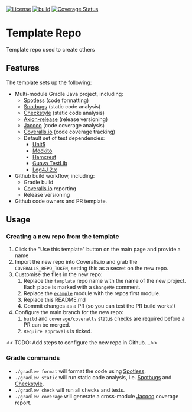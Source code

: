<!-- ChangeMe: replace /template in the badge urls below with the name of the repo-->
[![License](https://img.shields.io/badge/License-Apache%202.0-blue.svg)](https://opensource.org/licenses/Apache-2.0)
[![build](https://github.com/creek-service/template/actions/workflows/gradle.yml/badge.svg)](https://github.com/creek-service/template/actions/workflows/gradle.yml)
[![Coverage Status](https://coveralls.io/repos/github/creek-service/template/badge.svg?branch=main)](https://coveralls.io/github/creek-service/template?branch=main)

# Template Repo
Template repo used to create others

## Features

The template sets up the following:

* Multi-module Gradle Java project, including:
  * [Spotless][1] (code formatting)
  * [Spotbugs][2] (static code analysis)
  * [Checkstyle][3] (static code analysis)
  * [Axion-release][4] (release versioning)
  * [Jacoco][5] (code coverage analysis)
  * [Coveralls.io][6] (code coverage tracking)
  * Default set of test dependencies:
    * [Unit5][7]
    * [Mockito][8]
    * [Hamcrest][9]
    * [Guava TestLib][10]
    * [Log4J 2.x][11]
* Github build workflow, including:
  * Gradle build
  * [Coveralls.io][6] reporting
  * Release versioning
* Github code owners and PR template.

## Usage

### Creating a new repo from the template

1. Click the "Use this template" button on the main page and provide a name
2. Import the new repo into Coveralls.io and grab the `COVERALLS_REPO_TOKEN`,
   setting this as a secret on the new repo.
3. Customise the files in the new repo:
   1. Replace the `template` repo name with the name of the new project.
      Each place is marked with a `ChangeMe` comment. 
   2. Replace the [`example`](example) module with the repos first module.
   3. Replace this README.md
   4. Commit changes as a PR (so you can test the PR build works!)
4. Configure the main branch for the new repo:
   1. `build` and `coverage/coveralls` status checks are required before a PR can be merged.
   2. `Require approvals` is ticked.

<< TODO:  Add steps to configure the new repo in Github....>>

### Gradle commands

* `./gradlew format` will format the code using [Spotless][1].
* `./gradlew static` will run static code analysis, i.e. [Spotbugs][2] and [Checkstyle][3].
* `./gradlew check` will run all checks and tests.
* `./gradlew coverage` will generate a cross-module [Jacoco][5] coverage report.

[1]: https://github.com/diffplug/spotless
[2]: https://spotbugs.github.io/
[3]: https://checkstyle.sourceforge.io/
[4]: https://github.com/allegro/axion-release-plugin
[5]: https://www.jacoco.org/jacoco/trunk/doc/
[6]: https://coveralls.io/
[7]: https://junit.org/junit5/docs/current/user-guide/
[8]: https://site.mockito.org/
[9]: http://hamcrest.org/JavaHamcrest/index
[10]: https://github.com/google/guava/tree/master/guava-testlib
[11]: https://logging.apache.org/log4j/2.x/